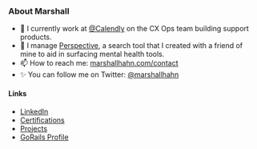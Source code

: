 ### About Marshall

- 🔭 I currently work at [@Calendly](https://calendly.com/) on the CX Ops team building support products.
- 🖤 I manage [Perspective](https://getperspective.io/), a search tool that I created with a friend of mine to aid in surfacing mental health tools.
- 📫 How to reach me: [marshallhahn.com/contact](https://marshallhahn.com/contact)
- ✨ You can follow me on Twitter: [@marshallhahn](https://twitter.com/marshallhahn)

#### Links
- [LinkedIn](https://linkedin.com/in/marshallhahn)
- [Certifications](https://marshallhahn.com/certifications)
- [Projects](https://marshallhahn.com/work)
- [GoRails Profile](https://gorails.com/users/33376)


<!--
**marshallhahn/marshallhahn** is a ✨ _special_ ✨ repository because its `README.md` (this file) appears on your GitHub profile.

Here are some ideas to get you started:

- 🔭 I’m currently working on ...
- 🌱 I’m currently learning ...
- 👯 I’m looking to collaborate on ...
- 🤔 I’m looking for help with ...
- 💬 Ask me about ...
- 📫 How to reach me: ...
- 😄 Pronouns: ...
- ⚡ Fun fact: ...
-->
